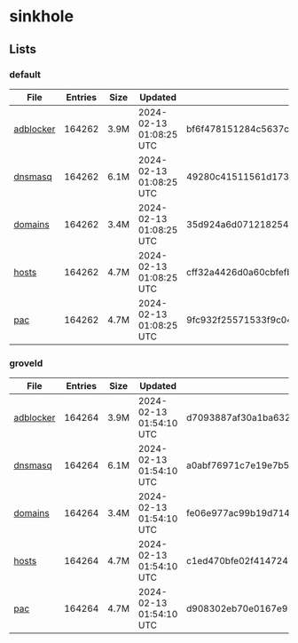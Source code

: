 # sinkhole

## Lists

### default

|File|Entries|Size|Updated|Hash|
|-|-|-|-|-|
|[adblocker](https://raw.githubusercontent.com/groveld/sinkhole/lists/default/adblocker.txt)|164262|3.9M|2024-02-13 01:08:25 UTC|bf6f478151284c5637c513a467d9bf0c64c8a31412b4f8eb2daf0726c1751412|
|[dnsmasq](https://raw.githubusercontent.com/groveld/sinkhole/lists/default/dnsmasq.txt)|164262|6.1M|2024-02-13 01:08:25 UTC|49280c41511561d17369be3fbf5775d919384270bd0307c250f2ae90d5d2693b|
|[domains](https://raw.githubusercontent.com/groveld/sinkhole/lists/default/domains.txt)|164262|3.4M|2024-02-13 01:08:25 UTC|35d924a6d07121825475841dd110768530b6066f3a7f0ab0d283e2c276e9aa2a|
|[hosts](https://raw.githubusercontent.com/groveld/sinkhole/lists/default/hosts.txt)|164262|4.7M|2024-02-13 01:08:25 UTC|cff32a4426d0a60cbfefb9240308d790990c63652cdf6b54f0abb9c98f2f2cc5|
|[pac](https://raw.githubusercontent.com/groveld/sinkhole/lists/default/pac.txt)|164262|4.7M|2024-02-13 01:08:25 UTC|9fc932f25571533f9c049795ddd614647217db61509e54099a921912552bf4a6|

### groveld

|File|Entries|Size|Updated|Hash|
|-|-|-|-|-|
|[adblocker](https://raw.githubusercontent.com/groveld/sinkhole/lists/groveld/adblocker.txt)|164264|3.9M|2024-02-13 01:54:10 UTC|d7093887af30a1ba632f212efed94d4486bef8333d68c6164241138dc5fc114b|
|[dnsmasq](https://raw.githubusercontent.com/groveld/sinkhole/lists/groveld/dnsmasq.txt)|164264|6.1M|2024-02-13 01:54:10 UTC|a0abf76971c7e19e7b5337b5e8acf3f78ffe9f325ccc9a5f00f35b3df96b2169|
|[domains](https://raw.githubusercontent.com/groveld/sinkhole/lists/groveld/domains.txt)|164264|3.4M|2024-02-13 01:54:10 UTC|fe06e977ac99b19d7141e3752d5660c4867bf7cd6dc09978a620e575dad11107|
|[hosts](https://raw.githubusercontent.com/groveld/sinkhole/lists/groveld/hosts.txt)|164264|4.7M|2024-02-13 01:54:10 UTC|c1ed470bfe02f414724675c3a7534cf782b6d830db52212c1d937aaf372d6494|
|[pac](https://raw.githubusercontent.com/groveld/sinkhole/lists/groveld/pac.txt)|164264|4.7M|2024-02-13 01:54:10 UTC|d908302eb70e0167e91302d590002c0d887e36f87f4c8050afe7c31e5c49e717|
